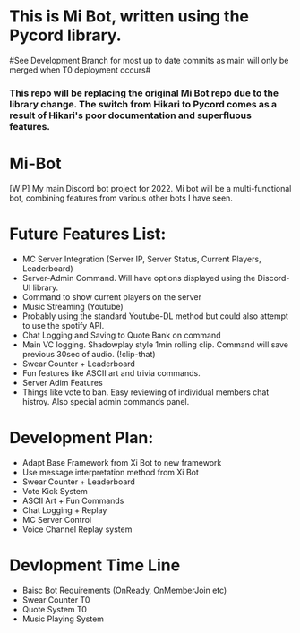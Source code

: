# This is Mi Bot, written using the Pycord library.
#See Development Branch for most up to date commits as main will only be merged when T0 deployment occurs#

### This repo will be replacing the original Mi Bot repo due to the library change. The switch from Hikari to Pycord comes as a result of Hikari's poor documentation and superfluous features.

# Mi-Bot
[WIP] My main Discord bot project for 2022. Mi bot will be a multi-functional bot, combining features from various other bots I have seen.


# Future Features List:
 - MC Server Integration (Server IP, Server Status, Current Players, Leaderboard)
  - Server-Admin Command. Will  have options displayed using the Discord-UI library.
  - Command to show current players on the server
 - Music Streaming (Youtube)
  - Probably using the standard Youtube-DL method but could also attempt to use the spotify API.
 - Chat Logging and Saving to Quote Bank on command
 - Main VC logging. Shadowplay style 1min rolling clip. Command will save previous 30sec of audio. (!clip-that)
 - Swear Counter + Leaderboard
 - Fun features like ASCII art and trivia commands.
 - Server Adim Features
  - Things like vote to ban. Easy reviewing of individual members chat histroy. Also special admin commands panel.

# Development Plan:
 - Adapt Base Framework from Xi Bot to new framework
 - Use message interpretation method from Xi Bot
 - Swear Counter + Leaderboard
 - Vote Kick System
 - ASCII Art + Fun Commands
 - Chat Logging + Replay
 - MC Server Control
 - Voice Channel Replay system

# Devlopment Time Line
  - Baisc Bot Requirements (OnReady, OnMemberJoin etc)
  - Swear Counter T0
  - Quote System T0
  - Music Playing System
